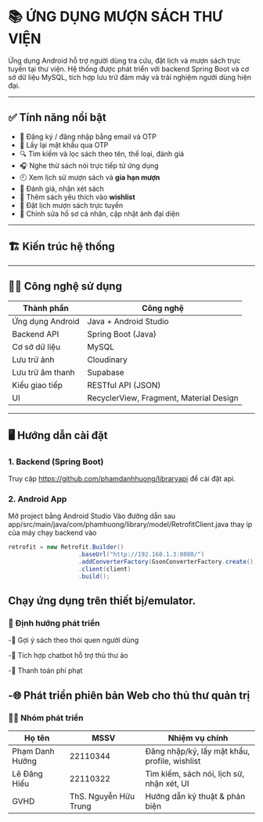 # 📚 ỨNG DỤNG MƯỢN SÁCH THƯ VIỆN

Ứng dụng Android hỗ trợ người dùng tra cứu, đặt lịch và mượn sách trực tuyến tại thư viện. Hệ thống được phát triển với backend Spring Boot và cơ sở dữ liệu MySQL, tích hợp lưu trữ đám mây và trải nghiệm người dùng hiện đại.

---

## ✅ Tính năng nổi bật

- 🔐 Đăng ký / đăng nhập bằng email và OTP
- 🔁 Lấy lại mật khẩu qua OTP
- 🔍 Tìm kiếm và lọc sách theo tên, thể loại, đánh giá
- 🎧 Nghe thử sách nói trực tiếp từ ứng dụng
- 🕘 Xem lịch sử mượn sách và **gia hạn mượn**
- 📝 Đánh giá, nhận xét sách
- 💖 Thêm sách yêu thích vào **wishlist**
- 📅 Đặt lịch mượn sách trực tuyến
- 👤 Chỉnh sửa hồ sơ cá nhân, cập nhật ảnh đại diện

---

## 🏗️ Kiến trúc hệ thống


---

## 🧑‍💻 Công nghệ sử dụng

| Thành phần         | Công nghệ                       |
|--------------------|----------------------------------|
| Ứng dụng Android   | Java + Android Studio            |
| Backend API        | Spring Boot (Java)               |
| Cơ sở dữ liệu      | MySQL                            |
| Lưu trữ ảnh        | Cloudinary                       |
| Lưu trữ âm thanh   | Supabase                         |
| Kiểu giao tiếp     | RESTful API (JSON)               |
| UI                 | RecyclerView, Fragment, Material Design |

---

## 🖥️ Hướng dẫn cài đặt

### 1. Backend (Spring Boot)

Truy cập https://github.com/phamdanhhuong/libraryapi để cài đặt api.


### 2. Android App
Mở project bằng Android Studio
Vào đường dẫn sau app/src/main/java/com/phamhuong/library/model/RetrofitClient.java
thay ip của máy chạy backend vào
```java
retrofit = new Retrofit.Builder()
                    .baseUrl("http://192.168.1.3:8080/")
                    .addConverterFactory(GsonConverterFactory.create())
                    .client(client)
                    .build();
```
Chạy ứng dụng trên thiết bị/emulator.
---
### 📌 Định hướng phát triển
-📲 Gợi ý sách theo thói quen người dùng

-🤖 Tích hợp chatbot hỗ trợ thủ thư ảo

-🔗 Thanh toán phí phạt

-🌐 Phát triển phiên bản Web cho thủ thư quản trị
---
### 👨‍💻 Nhóm phát triển
| Họ tên          | MSSV                  | Nhiệm vụ chính                                |
| --------------- | --------------------- | --------------------------------------------- |
| Phạm Danh Hưởng | 22110344              | Đăng nhập/ký, lấy mật khẩu, profile, wishlist |
| Lê Đăng Hiếu    | 22110322              | Tìm kiếm, sách nói, lịch sử, nhận xét, UI     |
| GVHD            | ThS. Nguyễn Hữu Trung | Hướng dẫn kỹ thuật & phản biện                |
